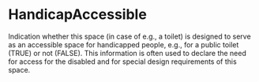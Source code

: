 HandicapAccessible
==================

Indication whether this space (in case of e.g., a toilet) is designed to serve as an accessible space for handicapped people, e.g., for a public toilet (TRUE) or not (FALSE). This information is often used to declare the need for access for the disabled and for special design requirements of this space.
